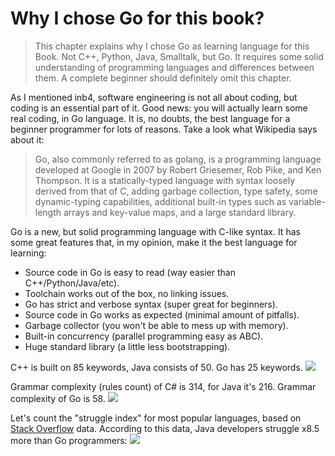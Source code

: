 # Why I chose Go for this book?
>This chapter explains why I chose Go as learning language for this Book. Not C++, Python, Java, Smalltalk, but Go. It requires some solid understanding of programming languages and differences between them. A complete beginner should definitely omit this chapter.

As I mentioned inb4, software engineering is not all about coding, but coding is an essential part of it. Good news: you will actually learn some real coding, in Go language. It is, no doubts, the best language for a beginner programmer for lots of reasons. Take a look what Wikipedia says about it:

>Go, also commonly referred to as golang, is a programming language developed at Google in 2007 by Robert Griesemer, Rob Pike, and Ken Thompson. It is a statically-typed language with syntax loosely derived from that of C, adding garbage collection, type safety, some dynamic-typing capabilities, additional built-in types such as variable-length arrays and key-value maps, and a large standard library.

Go is a new, but solid programming language with C-like syntax. It has some great features that, in my opinion, make it the best language for learning:

* Source code in Go is easy to read (way easier than C++/Python/Java/etc).
* Toolchain works out of the box, no linking issues.
* Go has strict and verbose syntax (super great for beginners).
* Source code in Go works as expected (minimal amount of pitfalls).
* Garbage collector (you won't be able to mess up with memory).
* Built-in concurrency (parallel programming easy as ABC).
* Huge standard library (a little less bootstrapping).

C++ is built on 85 keywords, Java consists of 50. Go has 25 keywords.
![](https://habrastorage.org/files/a3c/3fc/c6a/a3c3fcc6a7e448a79bbd341ae3be3a07.png)

Grammar complexity (rules count) of C# is 314, for Java it's 216. Grammar complexity of Go is 58.
![](https://habrastorage.org/files/ecb/346/cad/ecb346cad8934b94abd0a04733adc496.png)

Let's count the "struggle index" for most popular languages, based on [Stack Overflow](http://stackoverflow.com/) data. According to this data, Java developers struggle x8.5 more than Go programmers:
![](https://habrastorage.org/files/73c/964/8e9/73c9648e9f07412abc258a3f7f62d330.png)
